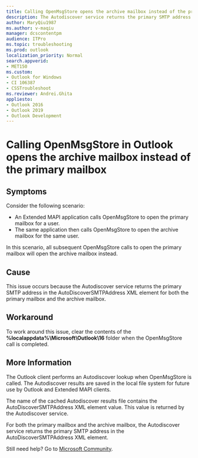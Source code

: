 ```yaml
---
title: Calling OpenMsgStore opens the archive mailbox instead of the primary mailbox
description: The Autodiscover service returns the primary SMTP address in the AutoDiscoverSMTPAddress XML element for both the primary mailbox and the archive mailbox. Calling OpenMsgStore to open the primary mailbox may open the archive mailbox instead.
author: MaryQiu1987
ms.author: v-maqiu
manager: dcscontentpm 
audience: ITPro 
ms.topic: troubleshooting 
ms.prod: outlook
localization_priority: Normal
search.appverid: 
- MET150
ms.custom: 
- Outlook for Windows
- CI 106387
- CSSTroubleshoot
ms.reviewer: Andrei.Ghita
appliesto:
- Outlook 2016
- Outlook 2019
- Outlook Development
---
```


# Calling OpenMsgStore in Outlook opens the archive mailbox instead of the primary mailbox

## Symptoms

Consider the following scenario:

- An Extended MAPI application calls OpenMsgStore to open the primary mailbox for a user.
- The same application then calls OpenMsgStore to open the archive mailbox for the same user.

In this scenario, all subsequent OpenMsgStore calls to open the primary mailbox will open the archive mailbox instead.

## Cause

This issue occurs because the Autodiscover service returns the primary SMTP address in the AutoDiscoverSMTPAddress XML element for both the primary mailbox and the archive mailbox.

## Workaround

To work around this issue, clear the contents of the **%localappdata%\Microsoft\Outlook\16** folder when the OpenMsgStore call is completed.

## More Information

The Outlook client performs an Autodiscover lookup when OpenMsgStore is called. The Autodiscover results are saved in the local file system for future use by Outlook and Extended MAPI clients.

The name of the cached Autodiscover results file contains the AutoDiscoverSMTPAddress XML element value. This value is returned by the Autodiscover service.

For both the primary mailbox and the archive mailbox, the Autodiscover service returns the primary SMTP address in the AutoDiscoverSMTPAddress XML element.

Still need help? Go to [Microsoft Community](https://answers.microsoft.com).
